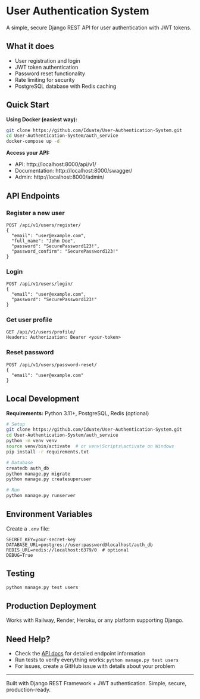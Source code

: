 # User Authentication System

A simple, secure Django REST API for user authentication with JWT tokens.

## What it does

- User registration and login
- JWT token authentication 
- Password reset functionality
- Rate limiting for security
- PostgreSQL database with Redis caching

## Quick Start

**Using Docker (easiest way):**
```bash
git clone https://github.com/Iduate/User-Authentication-System.git
cd User-Authentication-System/auth_service
docker-compose up -d
```

**Access your API:**
- API: http://localhost:8000/api/v1/
- Documentation: http://localhost:8000/swagger/
- Admin: http://localhost:8000/admin/

## API Endpoints

### Register a new user
```
POST /api/v1/users/register/
{
  "email": "user@example.com",
  "full_name": "John Doe", 
  "password": "SecurePassword123!",
  "password_confirm": "SecurePassword123!"
}
```

### Login
```
POST /api/v1/users/login/
{
  "email": "user@example.com",
  "password": "SecurePassword123!"
}
```

### Get user profile
```
GET /api/v1/users/profile/
Headers: Authorization: Bearer <your-token>
```

### Reset password
```
POST /api/v1/users/password-reset/
{
  "email": "user@example.com"
}
```

## Local Development

**Requirements:** Python 3.11+, PostgreSQL, Redis (optional)

```bash
# Setup
git clone https://github.com/Iduate/User-Authentication-System.git
cd User-Authentication-System/auth_service
python -m venv venv
source venv/bin/activate  # or venv\Scripts\activate on Windows
pip install -r requirements.txt

# Database
createdb auth_db
python manage.py migrate
python manage.py createsuperuser

# Run
python manage.py runserver
```

## Environment Variables

Create a `.env` file:
```env
SECRET_KEY=your-secret-key
DATABASE_URL=postgres://user:password@localhost/auth_db
REDIS_URL=redis://localhost:6379/0  # optional
DEBUG=True
```

## Testing

```bash
python manage.py test users
```

## Production Deployment

Works with Railway, Render, Heroku, or any platform supporting Django.

## Need Help?

- Check the [API docs](http://localhost:8000/swagger/) for detailed endpoint information
- Run tests to verify everything works: `python manage.py test users`
- For issues, create a GitHub issue with details about your problem

---

Built with Django REST Framework + JWT authentication. Simple, secure, production-ready.